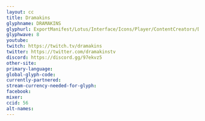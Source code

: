 ```yaml
---
layout: cc
title: Dramakins
glyphname: DRAMAKINS
glyphurl: ExportManifest/Lotus/Interface/Icons/Player/ContentCreators/Dramakins.png
glyphwave: 8
youtube:
twitch: https://twitch.tv/dramakins
twitter: https://twitter.com/dramakinstv
discord: https://discord.gg/97ekvz5
other-site:
primary-language:
global-glyph-code:
currently-partnered:
stream-currency-needed-for-glyph:
facebook:
mixer:
ccid: 56
alt-names:
---
```

